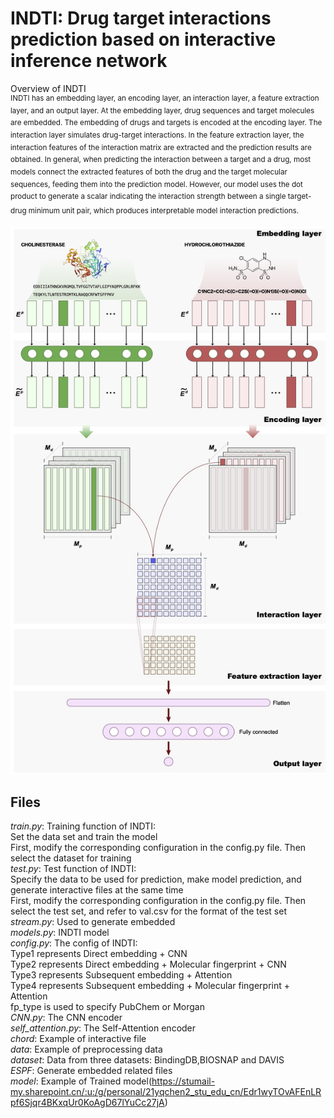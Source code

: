 # INDTI: Drug target interactions prediction based on interactive inference network

Overview of INDTI \
<sup>INDTI has an embedding layer, an encoding layer, an interaction layer, a feature extraction layer, and an output layer. At the embedding layer, drug sequences and target molecules are embedded. The embedding of drugs and targets is encoded at the encoding layer. The interaction layer simulates drug-target interactions. In the feature extraction layer, the interaction features of the interaction matrix are extracted and the prediction results are obtained. In general, when predicting the interaction between a target and a drug, most models connect the extracted features of both the drug and the target molecular sequences, feeding them into the prediction model. However, our model uses the dot product to generate a scalar indicating the interaction strength between a single target-drug minimum unit pair, which produces interpretable model interaction predictions.<sup>

![INDTI](https://github.com/XiaoZheBrother/INDTI/blob/main/INDTI.jpg "INDTI")

## Files
*train.py*: Training function of INDTI:\
Set the data set and train the model\
First, modify the corresponding configuration in the config.py file. Then select the dataset for training\
*test.py*: Test function of INDTI:\
Specify the data to be used for prediction, make model prediction, and generate interactive files at the same time\
First, modify the corresponding configuration in the config.py file. Then select the test set, and refer to val.csv for the format of the test set\
*stream.py*: Used to generate embedded\
*models.py*: INDTI model\
*config.py*: The config of INDTI:\
Type1 represents Direct embedding + CNN\
Type2 represents Direct embedding + Molecular fingerprint + CNN\
Type3 represents Subsequent embedding + Attention\
Type4 represents Subsequent embedding + Molecular fingerprint + Attention\
fp_type is used to specify PubChem or Morgan\
*CNN.py*: The CNN encoder\
*self_attention.py*: The Self-Attention encoder\
*chord*: Example of interactive file\
*data*: Example of preprocessing data\
*dataset*: Data from three datasets:
BindingDB,BIOSNAP and DAVIS\
*ESPF*: Generate embedded related files\
*model*: Example of Trained model(https://stumail-my.sharepoint.cn/:u:/g/personal/21yqchen2_stu_edu_cn/Edr1wyTOvAFEnLRpf6Sjqr4BKxqUr0KoAgD67lYuCc27jA)

